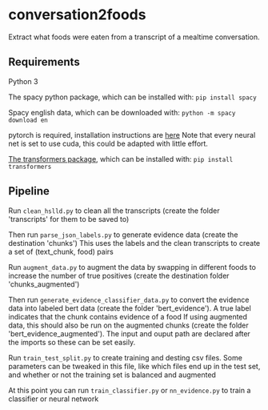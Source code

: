 # conversation2foods
Extract what foods were eaten from a transcript of a mealtime conversation.


## Requirements
Python 3

The spacy python package, which can be installed with: `pip install spacy`

Spacy english data, which can be downloaded with: `python -m spacy download en`

pytorch is required, installation instructions are [here](https://pytorch.org/)
Note that every neural net is set to use cuda, this could be adapted with little effort.

[The transformers package](https://github.com/huggingface/transformers), which can be installed with: `pip install transformers`

## Pipeline

Run `clean_hslld.py` to clean all the transcripts (create the folder 'transcripts' for them to be saved to)

Then run `parse_json_labels.py` to generate evidence data (create the destination 'chunks')
This uses the labels and the clean transcripts to create a set of (text_chunk, food) pairs

Run `augment_data.py` to augment the data by swapping in different foods to increase the number of true positives (create the destination folder 'chunks_augmented')

Then run `generate_evidence_classifier_data.py` to convert the evidence data into labeled bert data (create the folder 'bert_evidence'). A true label indicates that the chunk contains evidence of a food
If using augmented data, this should also be run on the augmented chunks (create the folder 'bert_evidence_augmented'). The input and ouput path are declared after the imports so these can be set easily.

Run `train_test_split.py` to create training and desting csv files. Some parameters can be tweaked in this file, like which files end up in the test set, and whether or not the training set is balanced and augmented

At this point you can run `train_classifier.py` or `nn_evidence.py` to train a classifier or neural network

<!-- Run the food database lemmatizer
`python food_database_lemmatizer.py`

Then, you can run `extract_food_candidates.py` -->
